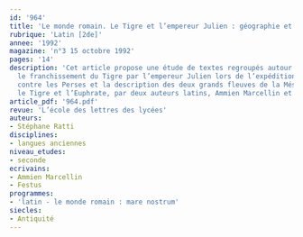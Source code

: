 ```yaml
---
id: '964'
title: 'Le monde romain. Le Tigre et l’empereur Julien : géographie et histoire '
rubrique: 'Latin [2de]'
annee: '1992'
magazine: 'n°3 15 octobre 1992'
pages: '14'
description: 'Cet article propose une étude de textes regroupés autour de deux thèmes :
  le franchissement du Tigre par l’empereur Julien lors de l’expédition qu’il mena
  contre les Perses et la description des deux grands fleuves de la Mésopotamie antique,
  le Tigre et l’Euphrate, par deux auteurs latins, Ammien Marcellin et Festus…'
article_pdf: '964.pdf'
revue: 'L’école des lettres des lycées'
auteurs:
- Stéphane Ratti
disciplines:
- langues anciennes
niveau_etudes:
- seconde
ecrivains:
- Ammien Marcellin
- Festus
programmes:
- 'latin - le monde romain : mare nostrum'
siecles:
- Antiquité
---
```

